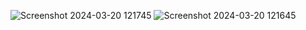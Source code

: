 ![Screenshot 2024-03-20 121745](https://github.com/Deephadharshini2003/717821D103_Average_Calculator_Microservice_HTTP/assets/137519314/8ac5ff78-3e0d-436a-a555-126d0b7dfd78)
![Screenshot 2024-03-20 121645](https://github.com/Deephadharshini2003/717821D103_Average_Calculator_Microservice_HTTP/assets/137519314/c3ff137b-b728-4f22-aa36-1a95abd0cc6f)
